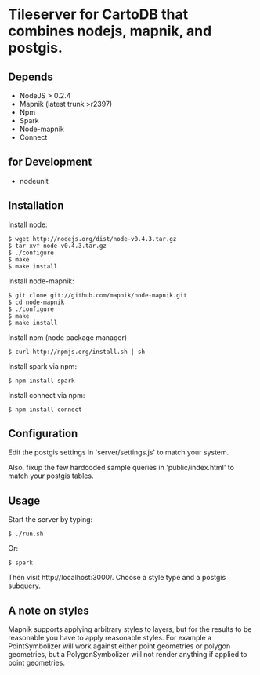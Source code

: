 # Tileserver for CartoDB that combines nodejs, mapnik, and postgis.


## Depends

* NodeJS > 0.2.4
* Mapnik (latest trunk >r2397)
* Npm 
* Spark  
* Node-mapnik
* Connect

## for Development

* nodeunit

## Installation
  
  Install node:
  
    $ wget http://nodejs.org/dist/node-v0.4.3.tar.gz
    $ tar xvf node-v0.4.3.tar.gz
    $ ./configure
    $ make
    $ make install
  
  Install node-mapnik:
  
    $ git clone git://github.com/mapnik/node-mapnik.git
    $ cd node-mapnik
    $ ./configure
    $ make
    $ make install
    
  Install npm (node package manager)
  
    $ curl http://npmjs.org/install.sh | sh
  
  Install spark via npm:

    $ npm install spark

  Install connect via npm:

    $ npm install connect

## Configuration

  Edit the postgis settings in 'server/settings.js' to match your system.
  
  Also, fixup the few hardcoded sample queries in 'public/index.html' to match your postgis tables.


## Usage

  
  Start the server by typing:
  
    $ ./run.sh
    
  Or:
  
    $ spark
    
  Then visit http://localhost:3000/. Choose a style type and a postgis subquery.


## A note on styles

  Mapnik supports applying arbitrary styles to layers, but for the results 
  to be reasonable you have to apply reasonable styles. For example a PointSymbolizer
  will work against either point geometries or polygon geometries, but a PolygonSymbolizer
  will not render anything if applied to point geometries.


  